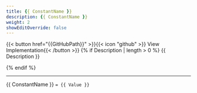 ```yaml
---
title: {{ ConstantName }}
description: {{ ConstantName }}
weight: 2
showEditOverride: false
---
```

\{\{< button href="{{GitHubPath}}" >\}\}\{\{< icon "github" >\}\} View Implementation\{\{< /button >\}\}
{% if Description | length > 0 %}
{{ Description }}

{% endif %}

---

{{ ConstantName }} `= {{ Value }}`
